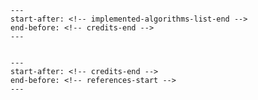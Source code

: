```{include} README.md
---
start-after: <!-- implemented-algorithms-list-end -->
end-before: <!-- credits-end -->
---
```

```{include} ../../AUTHORS.md
```

```{include} README.md
---
start-after: <!-- credits-end -->
end-before: <!-- references-start -->
---
```
